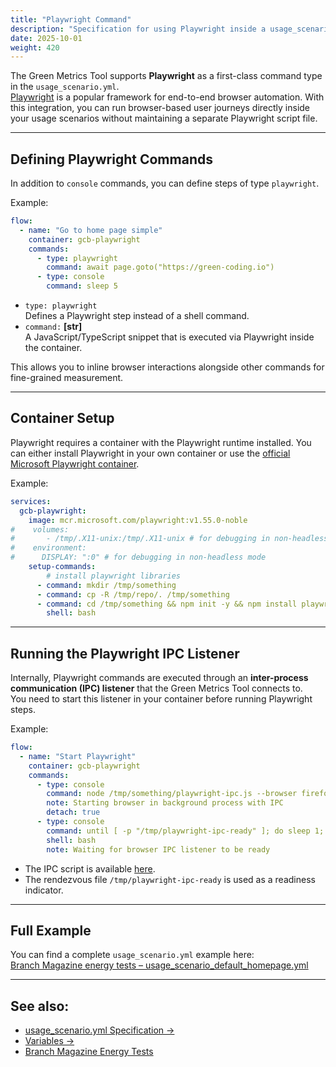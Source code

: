 ```yaml
---
title: "Playwright Command"
description: "Specification for using Playwright inside a usage_scenario.yml"
date: 2025-10-01
weight: 420
---
```


The Green Metrics Tool supports **Playwright** as a first-class command type in the `usage_scenario.yml`.  
[Playwright](https://playwright.dev/) is a popular framework for end-to-end browser automation. With this integration, you can run browser-based user journeys directly inside your usage scenarios without maintaining a separate Playwright script file.  

---

## Defining Playwright Commands

In addition to `console` commands, you can define steps of type `playwright`.  

Example:

```yaml
flow:
  - name: "Go to home page simple"
    container: gcb-playwright
    commands:
      - type: playwright
        command: await page.goto("https://green-coding.io")
      - type: console
        command: sleep 5
```

- `type: playwright`  
  Defines a Playwright step instead of a shell command.  
- `command:` **[str]**  
  A JavaScript/TypeScript snippet that is executed via Playwright inside the container.

This allows you to inline browser interactions alongside other commands for fine-grained measurement.  

---

## Container Setup

Playwright requires a container with the Playwright runtime installed. You can either install Playwright in your own container or use the [official Microsoft Playwright container](https://mcr.microsoft.com/en-us/product/playwright/about).  

Example:

```yaml
services:
  gcb-playwright:
    image: mcr.microsoft.com/playwright:v1.55.0-noble
#    volumes:
#       - /tmp/.X11-unix:/tmp/.X11-unix # for debugging in non-headless mode
#    environment:
#      DISPLAY: ":0" # for debugging in non-headless mode
    setup-commands:
        # install playwright libraries
      - command: mkdir /tmp/something
      - command: cp -R /tmp/repo/. /tmp/something
      - command: cd /tmp/something && npm init -y && npm install playwright # You can select the browser here if you only want one
        shell: bash
```

---

## Running the Playwright IPC Listener

Internally, Playwright commands are executed through an **inter-process communication (IPC) listener** that the Green Metrics Tool connects to.  
You need to start this listener in your container before running Playwright steps.  

Example:

```yaml
flow:
  - name: "Start Playwright"
    container: gcb-playwright
    commands:
      - type: console
        command: node /tmp/something/playwright-ipc.js --browser firefox
        note: Starting browser in background process with IPC
        detach: true
      - type: console
        command: until [ -p "/tmp/playwright-ipc-ready" ]; do sleep 1; done && echo "Browser ready!"
        shell: bash
        note: Waiting for browser IPC listener to be ready
```

- The IPC script is available [here](https://raw.githubusercontent.com/green-coding-solutions/branch-magazine-energy-tests/refs/heads/main/playwright-ipc.js).  
- The rendezvous file `/tmp/playwright-ipc-ready` is used as a readiness indicator.  

---

## Full Example

You can find a complete `usage_scenario.yml` example here:  
[Branch Magazine energy tests – usage_scenario_default_homepage.yml](https://github.com/green-coding-solutions/branch-magazine-energy-tests/blob/main/usage_scenario_default_homepage.yml)  

---


## See also:  
- [usage_scenario.yml Specification →](/docs/measuring/usage-scenario/)  
- [Variables →](/docs/measuring/usage-scenario/#variables)  
- [Branch Magazine Energy Tests](https://github.com/green-coding-solutions/branch-magazine-energy-tests/tree/main)  
